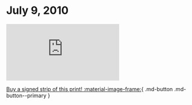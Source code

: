 # July 9, 2010

![](https://www.achewood.com/comic.php?date=07092010)

[Buy a signed strip of this print! :material-image-frame:](https://achewood-holiday-pop-up.myshopify.com/products/strip#07092010){ .md-button .md-button--primary }
